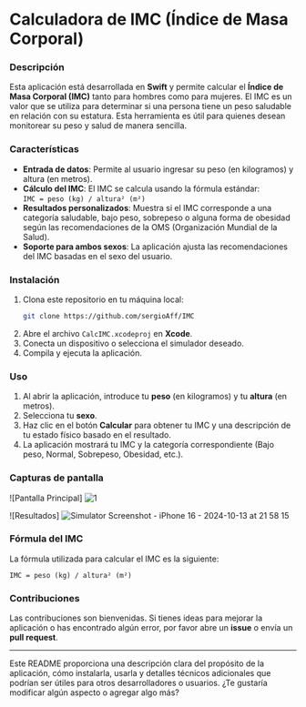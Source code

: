 # Calculadora de IMC (Índice de Masa Corporal)

### Descripción
Esta aplicación está desarrollada en **Swift** y permite calcular el **Índice de Masa Corporal (IMC)** tanto para hombres como para mujeres. El IMC es un valor que se utiliza para determinar si una persona tiene un peso saludable en relación con su estatura. Esta herramienta es útil para quienes desean monitorear su peso y salud de manera sencilla.

### Características
- **Entrada de datos**: Permite al usuario ingresar su peso (en kilogramos) y altura (en metros).
- **Cálculo del IMC**: El IMC se calcula usando la fórmula estándar:  
  `IMC = peso (kg) / altura² (m²)`
- **Resultados personalizados**: Muestra si el IMC corresponde a una categoría saludable, bajo peso, sobrepeso o alguna forma de obesidad según las recomendaciones de la OMS (Organización Mundial de la Salud).
- **Soporte para ambos sexos**: La aplicación ajusta las recomendaciones del IMC basadas en el sexo del usuario.

### Instalación
1. Clona este repositorio en tu máquina local:
    ```bash
    git clone https://github.com/sergioAff/IMC
    ```
2. Abre el archivo `CalcIMC.xcodeproj` en **Xcode**.
3. Conecta un dispositivo o selecciona el simulador deseado.
4. Compila y ejecuta la aplicación.

### Uso
1. Al abrir la aplicación, introduce tu **peso** (en kilogramos) y tu **altura** (en metros).
2. Selecciona tu **sexo**.
3. Haz clic en el botón **Calcular** para obtener tu IMC y una descripción de tu estado físico basado en el resultado.
4. La aplicación mostrará tu IMC y la categoría correspondiente (Bajo peso, Normal, Sobrepeso, Obesidad, etc.).

### Capturas de pantalla
![Pantalla Principal] ![1](https://github.com/user-attachments/assets/4c49094d-4da1-4b9f-a8c6-f3875604c330)

![Resultados] ![Simulator Screenshot - iPhone 16 - 2024-10-13 at 21 58 15](https://github.com/user-attachments/assets/b6570e8d-2b9a-44ce-8b6e-c4be4ede5109)


### Fórmula del IMC
La fórmula utilizada para calcular el IMC es la siguiente:
```
IMC = peso (kg) / altura² (m²)
```

### Contribuciones
Las contribuciones son bienvenidas. Si tienes ideas para mejorar la aplicación o has encontrado algún error, por favor abre un **issue** o envía un **pull request**.

---

Este README proporciona una descripción clara del propósito de la aplicación, cómo instalarla, usarla y detalles técnicos adicionales que podrían ser útiles para otros desarrolladores o usuarios. ¿Te gustaría modificar algún aspecto o agregar algo más?
